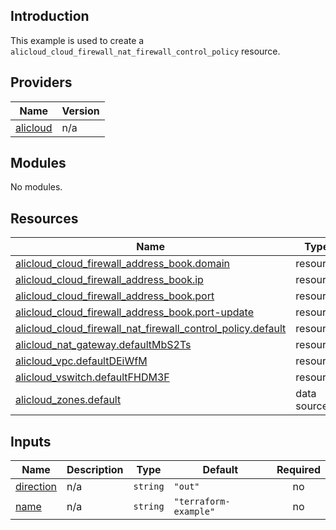 ## Introduction

This example is used to create a `alicloud_cloud_firewall_nat_firewall_control_policy` resource.

<!-- BEGIN_TF_DOCS -->
## Providers

| Name | Version |
|------|---------|
| <a name="provider_alicloud"></a> [alicloud](#provider\_alicloud) | n/a |

## Modules

No modules.

## Resources

| Name | Type |
|------|------|
| [alicloud_cloud_firewall_address_book.domain](https://registry.terraform.io/providers/aliyun/alicloud/latest/docs/resources/cloud_firewall_address_book) | resource |
| [alicloud_cloud_firewall_address_book.ip](https://registry.terraform.io/providers/aliyun/alicloud/latest/docs/resources/cloud_firewall_address_book) | resource |
| [alicloud_cloud_firewall_address_book.port](https://registry.terraform.io/providers/aliyun/alicloud/latest/docs/resources/cloud_firewall_address_book) | resource |
| [alicloud_cloud_firewall_address_book.port-update](https://registry.terraform.io/providers/aliyun/alicloud/latest/docs/resources/cloud_firewall_address_book) | resource |
| [alicloud_cloud_firewall_nat_firewall_control_policy.default](https://registry.terraform.io/providers/aliyun/alicloud/latest/docs/resources/cloud_firewall_nat_firewall_control_policy) | resource |
| [alicloud_nat_gateway.defaultMbS2Ts](https://registry.terraform.io/providers/aliyun/alicloud/latest/docs/resources/nat_gateway) | resource |
| [alicloud_vpc.defaultDEiWfM](https://registry.terraform.io/providers/aliyun/alicloud/latest/docs/resources/vpc) | resource |
| [alicloud_vswitch.defaultFHDM3F](https://registry.terraform.io/providers/aliyun/alicloud/latest/docs/resources/vswitch) | resource |
| [alicloud_zones.default](https://registry.terraform.io/providers/aliyun/alicloud/latest/docs/data-sources/zones) | data source |

## Inputs

| Name | Description | Type | Default | Required |
|------|-------------|------|---------|:--------:|
| <a name="input_direction"></a> [direction](#input\_direction) | n/a | `string` | `"out"` | no |
| <a name="input_name"></a> [name](#input\_name) | n/a | `string` | `"terraform-example"` | no |
<!-- END_TF_DOCS -->

